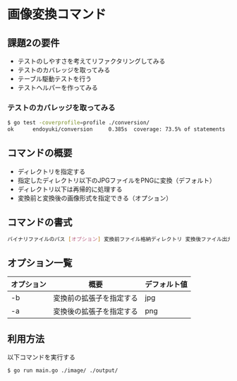 # 画像変換コマンド

## 課題2の要件
- テストのしやすさを考えてリファクタリングしてみる
- テストのカバレッジを取ってみる
- テーブル駆動テストを行う
- テストヘルパーを作ってみる

### テストのカバレッジを取ってみる

```bash
$ go test -coverprofile=profile ./conversion/
ok      endoyuki/conversion     0.385s  coverage: 73.5% of statements
```

## コマンドの概要

- ディレクトリを指定する
- 指定したディレクトリ以下のJPGファイルをPNGに変換（デフォルト）
- ディレクトリ以下は再帰的に処理する
- 変換前と変換後の画像形式を指定できる（オプション）

## コマンドの書式

```bash
バイナリファイルのパス [オプション] 変換前ファイル格納ディレクトリ 変換後ファイル出力ディレクトリ
```

## オプション一覧

| オプション | 概要                     | デフォルト値 | 
| ---------- | ------------------------ | ------------ | 
| -b         | 変換前の拡張子を指定する | jpg         | 
| -a         | 変換後の拡張子を指定する | png          | 

## 利用方法

以下コマンドを実行する

```bash
$ go run main.go ./image/ ./output/
```